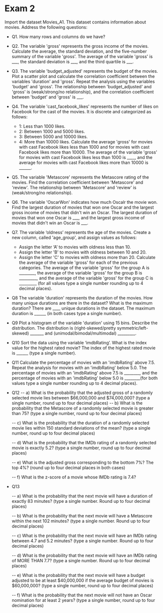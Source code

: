 # Exam 2
Import the dataset Movies_A1. This dataset contains information about movies. Address the following questions:

- Q1. How many rows and columns do we have?
- Q2. The variable 'gross' represents the gross income of the movies. Calculate the average, the standard deviation, and the five-number summary of the variable 'gross'. The average of the variable 'gross' is ___, the standard deviation is ___, and the third quartile is ___.
- Q3. The variable 'budget_adjusted' represents the budget of the movies. Plot a scatter plot and calculate the correlation coefficient between the variables 'duration' and 'gross'. Repeat the analysis using the variables 'budget' and 'gross'.
The relationship between 'budget_adjusted' and 'gross' is (weak/strong/no relationship), and the correlation coefficient between 'budget' and 'gross' is ___.
- Q4. The variable 'cast_facebook_likes' represents the number of likes on Facebook for the cast of the movies. It is discrete and categorized as follows:
  - 1: Less than 1000 likes.
  - 2: Between 1000 and 5000 likes.
  - 3: Between 5000 and 10000 likes.
  - 4: More than 10000 likes.
Calculate the average 'gross' for movies with cast Facebook likes less than 1000 and for movies with cast Facebook likes more than 10000. The average of the variable 'gross' for movies with cast Facebook likes less than 1000 is ____, and the average for movies with cast Facebook likes more than 10000 is ______.
- Q5. The variable 'Metascore' represents the Metascore rating of the movies. Find the correlation coefficient between 'Metascore' and 'review'. The relationship between 'Metascore' and 'review' is (weak/strong/no relationship).
- Q6. The variable 'OscarWon' indicates how much Oscalr the movie won. Find the largest  duration of movies that won one Oscar and the largest gross income of movies that didn't win an Oscar. The largest duration of movies that won one Oscar is ___, and the largest gross income of movies that didn't win an Oscar is ___.
- Q7. The variable ‘oldness’ represents the age of the movies. Create a new column, called 'age_group', and assign values as follows:
  - Assign the letter ‘A’ to movies with oldness less than 10.
  - Assign the letter 'B' to movies with oldness between 10 and 20.
  - Assign the letter 'C' to movies with oldness more than 20.
Calculate the average of the variable 'gross' for each of the previous categories.
The average of the variable 'gross' for the group A is ________, the average of the variable 'gross' for the group B is _________, and the average of the variable 'gross' for the group C is _________ (for all values type a single number rounding up to 4 decimal places).
- Q8 The variable 'duration' represents the duration of the movies. How many unique durations are there in the dataset? What is the maximum duration?
There are ____ unique durations in the dataset. The maximum duration is ______ (in both cases type a single number).
- Q9 Plot a histogram of the variable 'duration' using 15 bins. Describe the distribution.
The distribution is (right-skewed/pretty symmetric/left-skewed) _______ and (unimodal/bimodal/multimodal) _________.
- Q10 Sort the data using the variable ‘imdbRating’. What is the index value for the highest rated movie?
The index of the highest rated movie is ______ (type a single number).
- Q11 Calculate the percentage of movies with an 'imdbRating' above 7.5. Repeat the analysis for movies with an 'imdbRating' below 5.0.
The percentage of movies with an 'imdbRating' above 7.5 is ________, and the percentage of movies with an 'imdbRating' below 5.0 is ________(for both values type a single number rounding up to 4 decimal places).
- Q12
  -- a) What is the probability that the adjusted gross of a randomly selected movie lies between $66,000,000 and $74,000,000? (type a single number, round up to four decimal places)
  -- b) What is the probability that the Metascore of a randomly selected movie is greater than 75? (type a single number, round up to four decimal places)

  -- c) What is the probability that the duration of a randomly selected movie lies within 150 standard deviations of the mean? (type a single number, round up to four decimal places)

  -- d) What is the probability that the IMDb rating of a randomly selected movie is exactly 5.2? (type a single number, round up to four decimal places)

  -- e) What is the adjusted gross corresponding to the bottom 7%? The top 4%? (round up to four decimal places in both cases)

  -- f) What is the z-score of a movie whose IMDb rating is 7.4?
- Q13

  -- a) What is the probability that the next movie will have a duration of exactly 83 minutes? (type a single number. Round up to four decimal places)

  -- b) What is the probability that the next movie will have a Metascore within the next 102 minutes? (type a single number. Round up to four decimal places)

  -- c) What is the probability that the next movie will have an IMDb rating between 4.7 and 5.2 minutes? (type a single number. Round up to four decimal places)

  -- d) What is the probability that the next movie will have an IMDb rating of MORE THAN 7.7? (type a single number. Round up to four decimal places)

  -- e) What is the probability that the next movie will have a budget adjusted to be at least $40,000,000 if the average budget of movies is $60,000,000? (type a single number, round up to four decimal places)

  -- f) What is the probability that the next movie will not have an Oscar nomination for at least 2 years? (type a single number, round up to four decimal places)

